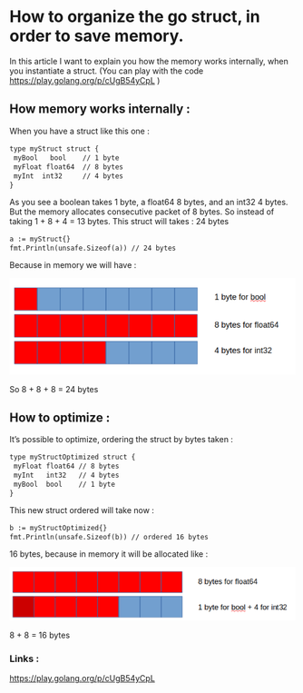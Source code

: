 # How to organize the go struct, in order to save memory.

In this article I want to explain you how the memory works internally, when you instantiate a struct. (You can play with the code https://play.golang.org/p/cUgB54yCpL )

## How memory works internally :

When you have a struct like this one :
```golang
type myStruct struct {
 myBool   bool    // 1 byte
 myFloat float64  // 8 bytes
 myInt  int32     // 4 bytes
}
```

As you see a boolean takes 1 byte, a float64 8 bytes, and an int32 4 bytes.
But the memory allocates consecutive packet of 8 bytes. So instead of taking 1 + 8 + 4 = 13 bytes. This struct will takes : 24 bytes
```golang
a := myStruct{}
fmt.Println(unsafe.Sizeof(a)) // 24 bytes
```
Because in memory we will have :

![Struct in memory](/images/memorystruct1.png)

So 8 + 8 + 8 = 24 bytes

## How to optimize :
It’s possible to optimize, ordering the struct by bytes taken :
```golang
type myStructOptimized struct {
 myFloat float64 // 8 bytes
 myInt   int32   // 4 bytes
 myBool  bool    // 1 byte
}
```
This new struct ordered will take now :
```golang
b := myStructOptimized{}
fmt.Println(unsafe.Sizeof(b)) // ordered 16 bytes
```
16 bytes, because in memory it will be allocated like :

![Struct in memory](/images/memorystruct2.png)

8 + 8 = 16 bytes

### Links :
https://play.golang.org/p/cUgB54yCpL
